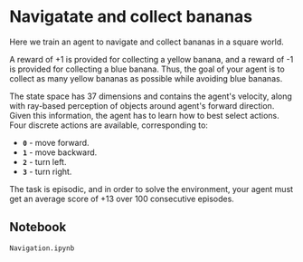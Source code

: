 [//]: # (Image References)

[image1]: https://user-images.githubusercontent.com/10624937/42135619-d90f2f28-7d12-11e8-8823-82b970a54d7e.gif "Trained Agent"

# Navigatate and collect bananas

Here we train an agent to navigate and collect bananas in a square world.  


A reward of +1 is provided for collecting a yellow banana, and a reward of -1 is provided for 
collecting a blue banana.  Thus, the goal of your agent is to collect as many yellow bananas as 
possible while avoiding blue bananas.  

The state space has 37 dimensions and contains the agent's velocity, along with ray-based perception
of objects around agent's forward direction.  Given this information, the agent has to learn how to
best select actions.  Four discrete actions are available, corresponding to:
- **`0`** - move forward.
- **`1`** - move backward.
- **`2`** - turn left.
- **`3`** - turn right.

The task is episodic, and in order to solve the environment, your agent must get an average score of
+13 over 100 consecutive episodes.

## Notebook

`Navigation.ipynb` 

